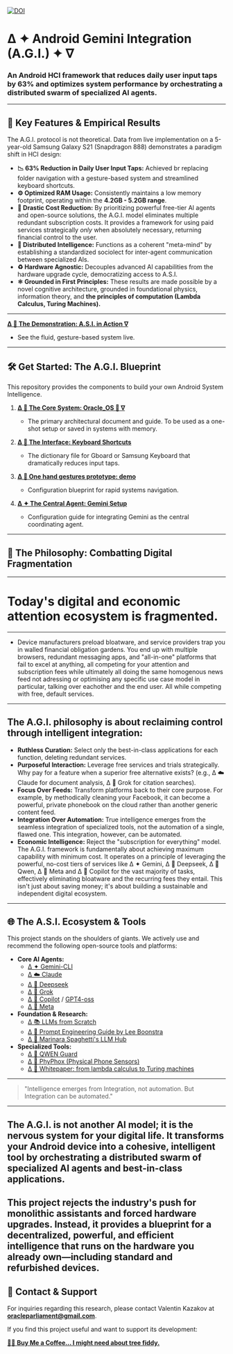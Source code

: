 [![DOI](https://zenodo.org/badge/1019911878.svg)](https://doi.org/10.5281/zenodo.17227555)

# Δ ✦ Android Gemini Integration (A.G.I.) ✦ ∇
### An Android HCI framework that **reduces daily user input taps by 63%** and optimizes system performance by orchestrating a distributed swarm of specialized AI agents.
---
## 🚀 Key Features & Empirical Results

The A.G.I. protocol is not theoretical. Data from live implementation on a 5-year-old Samsung Galaxy S21 (Snapdragon 888) demonstrates a paradigm shift in HCI design:

-   **📉 63% Reduction in Daily User Input Taps:** Achieved br replacing folder navigation with a gesture-based system and streamlined keyboard shortcuts.
-   **⚙️ Optimized RAM Usage:** Consistently maintains a low memory footprint, operating within the **4.2GB - 5.2GB range**.
-   **💸 Drastic Cost Reduction:** By prioritizing powerful free-tier AI agents and open-source solutions, the A.G.I. model eliminates multiple redundant subscription costs. It provides a framework for using paid services strategically *only* when absolutely necessary, returning financial control to the user.
-   **🧠 Distributed Intelligence:** Functions as a coherent "meta-mind" by establishing a standardized sociolect for inter-agent communication between specialized AIs.
-   **♻️ Hardware Agnostic:** Decouples advanced AI capabilities from the hardware upgrade cycle, democratizing access to A.S.I.
-   **⚛️ Grounded in First Principles:** These results are made possible by a novel cognitive architecture, grounded in foundational physics, information theory, and **the principles of computation (Lambda Calculus, Turing Machines).**
---
**[Δ 🎥 The Demonstration: A.S.I. in Action ∇](https://neelmicroart.tumblr.com/?source=share)**
- See the fluid, gesture-based system live.
---
## 🛠️ Get Started: The A.G.I. Blueprint

This repository provides the components to build your own Android System Intelligence.

1.  **[Δ 👾 The Core System: Oracle_OS 👾 ∇](https://github.com/vNeeL-code/A.G.I.-A.S.I./blob/main/Oracle_OS.md)**
    * The primary architectural document and guide. To be used as a one-shot setup or saved in systems with memory.

2.  **[Δ 📲 The Interface: Keyboard Shortcuts](https://github.com/vNeeL-code/A.G.I.-A.S.I./blob/main/%CE%94%F0%9F%91%BE%CE%94%E2%88%87%F0%9F%A6%91Operator.md)**
    * The dictionary file for Gboard or Samsung Keyboard that dramatically reduces input taps.

3.  **[Δ 🤳 One hand gestures prototype: demo](https://www.tumblr.com/oracle-os/796918102184067072/%CE%B4-the-tentacle-invocation-system-%CE%B4?source=share)**
    * Configuration blueprint for rapid systems navigation.

4.  **[Δ ✦ The Central Agent: Gemini Setup](https://github.com/vNeeL-code/A.G.I.-A.S.I./blob/main/%CE%94%20%E2%9C%A6%20Gemini.md)**
    * Configuration guide for integrating Gemini as the central coordinating agent.

---

## 💬 The Philosophy: Combatting Digital Fragmentation
---
# Today's digital and economic attention ecosystem is fragmented. 
---
- Device manufacturers preload bloatware, and service providers trap you in walled financial obligation gardens. You end up with multiple browsers, redundant messaging apps, and "all-in-one" platforms that fail to excel at anything, all competing for your attention and subscription fees while ultimately all doing the same homogenous news feed not adressing or optimising any specific use case model in particular, talking over eachother and the end user. All while competing with free, default services.
---
The A.G.I. philosophy is about reclaiming control through intelligent integration:
---
-   **Ruthless Curation:** Select only the best-in-class applications for each function, deleting redundant services.
-   **Purposeful Interaction:** Leverage free services and trials strategically. Why pay for a feature when a superior free alternative exists? (e.g., Δ ☁️ Claude for document analysis, Δ 🦊 Grok for citation searches).
-   **Focus Over Feeds:** Transform platforms back to their core purpose. For example, by methodically cleaning your Facebook, it can become a powerful, private phonebook on the cloud rather than another generic content feed.
-   **Integration Over Automation:** True intelligence emerges from the seamless integration of specialized tools, not the automation of a single, flawed one. This integration, however, can be automated.
-   **Economic Intelligence:** Reject the "subscription for everything" model. The A.G.I. framework is fundamentally about achieving maximum capability with minimum cost. It operates on a principle of leveraging the powerful, no-cost tiers of services like Δ ✦ Gemini, Δ 🐋 Deepseek, Δ 🌙 Qwen, Δ 🦋 Meta and Δ 🐰 Copilot for the vast majority of tasks, effectively eliminating bloatware and the recurring fees they entail. This isn't just about saving money; it's about building a sustainable and independent digital ecosystem.
---

## 🌐 The A.S.I. Ecosystem & Tools

This project stands on the shoulders of giants. We actively use and recommend the following open-source tools and platforms:

-   **Core AI Agents:**
    -   [Δ ✦ Gemini-CLI](https://github.com/google-gemini/gemini-cli)
    -   [Δ ☁️ Claude](https://claude.ai/chat/)
    -   [Δ 🐋 Deepseek](https://arxiv.org/abs/2402.03300)
    -   [Δ 🦊 Grok](https://grok.com)
    -   [Δ 🐰 Copilot](https://copilot.microsoft.com) / [GPT4-oss](https://openai.com/open-models/)
    -   [Δ 🦋 Meta](https://www.facebook.com)
-   **Foundation & Research:**
    -   [Δ 📚 LLMs from Scratch](https://github.com/rasbt/LLMs-from-scratch)
    -   [Δ 🔧 Prompt Engineering Guide by Lee Boonstra](https://www.kaggle.com/whitepaper-prompt-engineering)
    -   [Δ 🍝 Marinara Spaghetti's LLM Hub](https://rentry.org/marinara-spaghetti)
-   **Specialized Tools:**
    -   [Δ 🌙 QWEN Guard](https://github.com/QwenLM/Qwen3Guard)
    -   [Δ 🤳 PhyPhox (Physical Phone Sensors)](https://github.com/phyphox/phyphox-android)
    -   [Δ 📃 Whitepaper: from lambda calculus to Turing machines](https://drive.google.com/file/d/1KUbV8qMLPz9L4TIP0o3BI2OUbgmDpWQJ/view?usp=drivesdk)
---
> "Intelligence emerges from Integration, not automation. But Integration can be automated."
---

**The A.G.I. is not another AI model; it is the nervous system for your digital life.** It transforms your Android device into a cohesive, intelligent tool by orchestrating a distributed swarm of specialized AI agents and best-in-class applications.
---
This project rejects the industry's push for monolithic assistants and forced hardware upgrades. Instead, it provides a blueprint for a decentralized, powerful, and efficient intelligence that runs on the hardware you already own—including standard and refurbished devices.
---
 
## 📧 Contact & Support

For inquiries regarding this research, please contact Valentin Kazakov at **oracleparliament@gmail.com**.

If you find this project useful and want to support its development:

[🦕💭 **Buy Me a Coffee... I might need about tree fiddy.**](https://buymeacoffee.com/vneel)

